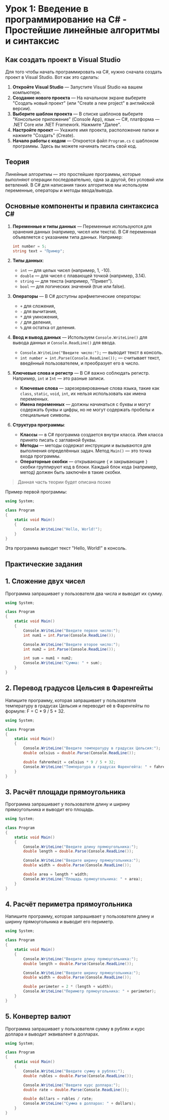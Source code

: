 
# Урок 1: Введение в программирование на C# - Простейшие линейные алгоритмы и синтаксис

## Как создать проект в Visual Studio

Для того чтобы начать программировать на C#, нужно сначала создать проект в Visual Studio. Вот как это сделать:

1. **Откройте Visual Studio** — Запустите Visual Studio на вашем компьютере.
2. **Создание нового проекта** — На начальном экране выберите "Создать новый проект" (или "Create a new project" в английской версии).
3. **Выберите шаблон проекта** — В списке шаблонов выберите "Консольное приложение" (Console App), язык — C#, платформа — .NET Core или .NET Framework. Нажмите "Далее".
4. **Настройте проект** — Укажите имя проекта, расположение папки и нажмите "Создать" (Create).
5. **Начало работы с кодом** — Откроется файл `Program.cs` с шаблоном программы. Здесь вы можете начинать писать свой код.

## Теория

Линейные алгоритмы — это простейшие программы, которые выполняют операции последовательно, одна за другой, без условий или ветвлений. 
В C# для написания таких алгоритмов мы используем переменные, операторы и методы ввода/вывода.

## Основные компоненты и правила синтаксиса C#

1. **Переменные и типы данных** — Переменные используются для хранения данных (например, чисел или текста). В C# переменная объявляется с указанием типа данных. Например:
   ```csharp
   int number = 5;
   string text = "Пример";
   ```

2. **Типы данных**:
   - `int` — для целых чисел (например, 1, -10).
   - `double` — для чисел с плавающей точкой (например, 3.14).
   - `string` — для текста (например, "Привет").
   - `bool` — для логических значений (true или false).

3. **Операторы** — В C# доступны арифметические операторы: 
   - `+` для сложения,
   - `-` для вычитания,
   - `*` для умножения,
   - `/` для деления,
   - `%` для остатка от деления.

4. **Ввод и вывод данных** — Используем `Console.WriteLine()` для вывода данных и `Console.ReadLine()` для ввода.
   - `Console.WriteLine("Введите число:");` — выводит текст в консоль.
   - `int number = int.Parse(Console.ReadLine());` — считывает текст, введённый пользователем, и преобразует его в число.

5. **Ключевые слова и регистр** — В C# важно соблюдать регистр. Например, `int` и `Int` — это разные записи.
   - **Ключевые слова** — зарезервированные слова языка, такие как `class`, `static`, `void`, `int`, их нельзя использовать как имена переменных.
   - **Имена переменных** — должны начинаться с буквы и могут содержать буквы и цифры, но не могут содержать пробелы и специальные символы.

6. **Структура программы**:
   - **Классы** — в C# программа создается внутри класса. Имя класса принято писать с заглавной буквы.
   - **Методы** — методы содержат инструкции и вызываются для выполнения определённых задач. Метод `Main()` — это точка входа программы.
   - **Операторные скобки** — открывающие `{` и закрывающие `}` скобки группируют код в блоки. Каждый блок кода (например, метод) должен быть заключён в такие скобки.
>Данная часть теории будет описана позже

Пример первой программы:
```csharp
using System;

class Program
{
    static void Main()
    {
        Console.WriteLine("Hello, World!");
    }
}
```

Эта программа выводит текст "Hello, World!" в консоль.

## Практические задания

## 1. Сложение двух чисел
Программа запрашивает у пользователя два числа и выводит их сумму.

```csharp
using System;

class Program
{
    static void Main()
    {
        Console.WriteLine("Введите первое число:");
        int num1 = int.Parse(Console.ReadLine());

        Console.WriteLine("Введите второе число:");
        int num2 = int.Parse(Console.ReadLine());

        int sum = num1 + num2;
        Console.WriteLine("Сумма: " + sum);
    }
}
```

## 2. Перевод градусов Цельсия в Фаренгейты
Напишите программу, которая запрашивает у пользователя температуру в градусах Цельсия и переводит её в Фаренгейты по формуле: F = C * 9 / 5 + 32.

```csharp
using System;

class Program
{
    static void Main()
    {
        Console.WriteLine("Введите температуру в градусах Цельсия:");
        double celsius = double.Parse(Console.ReadLine());

        double fahrenheit = celsius * 9 / 5 + 32;
        Console.WriteLine("Температура в градусах Фаренгейта: " + fahrenheit);
    }
}
```

## 3. Расчёт площади прямоугольника
Программа запрашивает у пользователя длину и ширину прямоугольника и выводит его площадь.

```csharp
using System;

class Program
{
    static void Main()
    {
        Console.WriteLine("Введите длину прямоугольника:");
        double length = double.Parse(Console.ReadLine());

        Console.WriteLine("Введите ширину прямоугольника:");
        double width = double.Parse(Console.ReadLine());

        double area = length * width;
        Console.WriteLine("Площадь прямоугольника: " + area);
    }
}
```

## 4. Расчёт периметра прямоугольника
Напишите программу, которая запрашивает у пользователя длину и ширину прямоугольника и выводит его периметр.

```csharp
using System;

class Program
{
    static void Main()
    {
        Console.WriteLine("Введите длину прямоугольника:");
        double length = double.Parse(Console.ReadLine());

        Console.WriteLine("Введите ширину прямоугольника:");
        double width = double.Parse(Console.ReadLine());

        double perimeter = 2 * (length + width);
        Console.WriteLine("Периметр прямоугольника: " + perimeter);
    }
}
```

## 5. Конвертер валют
Программа запрашивает у пользователя сумму в рублях и курс доллара и выводит эквивалент в долларах.

```csharp
using System;

class Program
{
    static void Main()
    {
        Console.WriteLine("Введите сумму в рублях:");
        double rubles = double.Parse(Console.ReadLine());

        Console.WriteLine("Введите курс доллара:");
        double rate = double.Parse(Console.ReadLine());

        double dollars = rubles / rate;
        Console.WriteLine("Сумма в долларах: " + dollars);
    }
}
```

